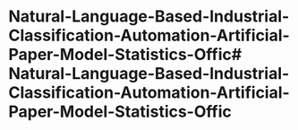 # Natural-Language-Based-Industrial-Classification-Automation-Artificial-Paper-Model-Statistics-Offic# Natural-Language-Based-Industrial-Classification-Automation-Artificial-Paper-Model-Statistics-Offic
